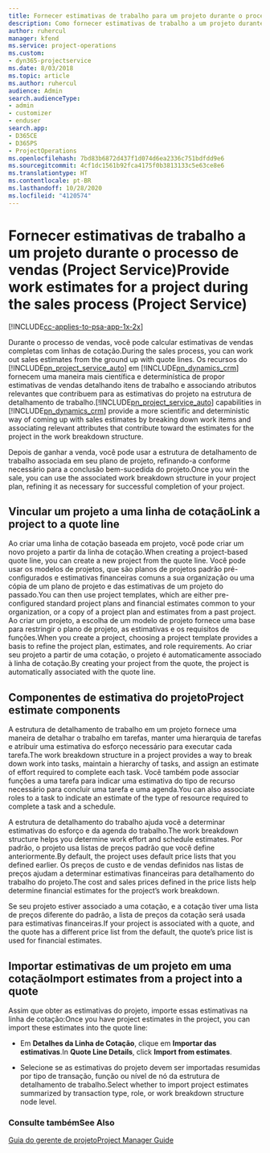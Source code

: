 ```yaml
---
title: Fornecer estimativas de trabalho para um projeto durante o processo de vendas
description: Como fornecer estimativas de trabalho a um projeto durante o processo de vendas no Project Service
author: ruhercul
manager: kfend
ms.service: project-operations
ms.custom:
- dyn365-projectservice
ms.date: 8/03/2018
ms.topic: article
ms.author: ruhercul
audience: Admin
search.audienceType:
- admin
- customizer
- enduser
search.app:
- D365CE
- D365PS
- ProjectOperations
ms.openlocfilehash: 7bd83b6872d437f1d074d6ea2336c751bdfdd9e6
ms.sourcegitcommit: 4cf1dc1561b92fca4175f0b3813133c5e63ce8e6
ms.translationtype: HT
ms.contentlocale: pt-BR
ms.lasthandoff: 10/28/2020
ms.locfileid: "4120574"
---
```

# <a name="provide-work-estimates-for-a-project-during-the-sales-process-project-service"></a><span data-ttu-id="0ccd2-103">Fornecer estimativas de trabalho a um projeto durante o processo de vendas (Project Service)</span><span class="sxs-lookup"><span data-stu-id="0ccd2-103">Provide work estimates for a project during the sales process (Project Service)</span></span>

[!INCLUDE[cc-applies-to-psa-app-1x-2x](../includes/cc-applies-to-psa-app-1x-2x.md)]

<span data-ttu-id="0ccd2-104">Durante o processo de vendas, você pode calcular estimativas de vendas completas com linhas de cotação.</span><span class="sxs-lookup"><span data-stu-id="0ccd2-104">During the sales process, you can work out sales estimates from the ground up with quote lines.</span></span> <span data-ttu-id="0ccd2-105">Os recursos do [!INCLUDE[pn_project_service_auto](../includes/pn-project-service-auto.md)] em [!INCLUDE[pn_dynamics_crm](../includes/pn-dynamics-crm.md)] fornecem uma maneira mais científica e determinística de propor estimativas de vendas detalhando itens de trabalho e associando atributos relevantes que contribuem para as estimativas do projeto na estrutura de detalhamento de trabalho.</span><span class="sxs-lookup"><span data-stu-id="0ccd2-105">[!INCLUDE[pn_project_service_auto](../includes/pn-project-service-auto.md)] capabilities in [!INCLUDE[pn_dynamics_crm](../includes/pn-dynamics-crm.md)] provide a more scientific and deterministic way of coming up with sales estimates by breaking down work items and associating relevant attributes that contribute toward the estimates for the project in the work breakdown structure.</span></span>  
  
 <span data-ttu-id="0ccd2-106">Depois de ganhar a venda, você pode usar a estrutura de detalhamento de trabalho associada em seu plano de projeto, refinando-a conforme necessário para a conclusão bem-sucedida do projeto.</span><span class="sxs-lookup"><span data-stu-id="0ccd2-106">Once you win the sale, you can use the associated work breakdown structure in your project plan, refining it as necessary for successful completion of your project.</span></span>  
  
## <a name="link-a-project-to-a-quote-line"></a><span data-ttu-id="0ccd2-107">Vincular um projeto a uma linha de cotação</span><span class="sxs-lookup"><span data-stu-id="0ccd2-107">Link a project to a quote line</span></span>  
 <span data-ttu-id="0ccd2-108">Ao criar uma linha de cotação baseada em projeto, você pode criar um novo projeto a partir da linha de cotação.</span><span class="sxs-lookup"><span data-stu-id="0ccd2-108">When creating a project-based quote line, you can create a new project from the quote line.</span></span> <span data-ttu-id="0ccd2-109">Você pode usar os modelos de projetos, que são planos de projetos padrão pré-configurados e estimativas financeiras comuns a sua organização ou uma cópia de um plano de projeto e das estimativas de um projeto do passado.</span><span class="sxs-lookup"><span data-stu-id="0ccd2-109">You can then use project templates, which are either pre-configured standard project plans and financial estimates common to your organization, or a copy of a project plan and estimates from a past project.</span></span> <span data-ttu-id="0ccd2-110">Ao criar um projeto, a escolha de um modelo de projeto fornece uma base para restringir o plano de projeto, as estimativas e os requisitos de funções.</span><span class="sxs-lookup"><span data-stu-id="0ccd2-110">When you create a project, choosing a project template provides a basis to refine the project plan, estimates, and role requirements.</span></span> <span data-ttu-id="0ccd2-111">Ao criar seu projeto a partir de uma cotação, o projeto é automaticamente associado à linha de cotação.</span><span class="sxs-lookup"><span data-stu-id="0ccd2-111">By creating your project from the quote, the project is automatically associated with the quote line.</span></span>  
  
## <a name="project-estimate-components"></a><span data-ttu-id="0ccd2-112">Componentes de estimativa do projeto</span><span class="sxs-lookup"><span data-stu-id="0ccd2-112">Project estimate components</span></span>  
 <span data-ttu-id="0ccd2-113">A estrutura de detalhamento de trabalho em um projeto fornece uma maneira de detalhar o trabalho em tarefas, manter uma hierarquia de tarefas e atribuir uma estimativa do esforço necessário para executar cada tarefa.</span><span class="sxs-lookup"><span data-stu-id="0ccd2-113">The work breakdown structure in a project provides a way to break down work into tasks, maintain a hierarchy of tasks, and assign an estimate of effort required to complete each task.</span></span> <span data-ttu-id="0ccd2-114">Você também pode associar funções a uma tarefa para indicar uma estimativa do tipo de recurso necessário para concluir uma tarefa e uma agenda.</span><span class="sxs-lookup"><span data-stu-id="0ccd2-114">You can also associate roles to a task to indicate an estimate of the type of resource required to complete a task and a schedule.</span></span>  
  
 <span data-ttu-id="0ccd2-115">A estrutura de detalhamento do trabalho ajuda você a determinar estimativas do esforço e da agenda do trabalho.</span><span class="sxs-lookup"><span data-stu-id="0ccd2-115">The work breakdown structure helps you determine work effort and schedule estimates.</span></span> <span data-ttu-id="0ccd2-116">Por padrão, o projeto usa listas de preços padrão que você define anteriormente.</span><span class="sxs-lookup"><span data-stu-id="0ccd2-116">By default, the project uses default price lists that you defined earlier.</span></span> <span data-ttu-id="0ccd2-117">Os preços de custo e de vendas definidos nas listas de preços ajudam a determinar estimativas financeiras para detalhamento do trabalho do projeto.</span><span class="sxs-lookup"><span data-stu-id="0ccd2-117">The cost and sales prices defined in the price lists help determine financial estimates for the project’s work breakdown.</span></span>  
  
 <span data-ttu-id="0ccd2-118">Se seu projeto estiver associado a uma cotação, e a cotação tiver uma lista de preços diferente do padrão, a lista de preços da cotação será usada para estimativas financeiras.</span><span class="sxs-lookup"><span data-stu-id="0ccd2-118">If your project is associated with a quote, and the quote has a different price list from the default, the quote’s price list is used for financial estimates.</span></span>  
  
## <a name="import-estimates-from-a-project-into-a-quote"></a><span data-ttu-id="0ccd2-119">Importar estimativas de um projeto em uma cotação</span><span class="sxs-lookup"><span data-stu-id="0ccd2-119">Import estimates from a project into a quote</span></span>  
 <span data-ttu-id="0ccd2-120">Assim que obter as estimativas do projeto, importe essas estimativas na linha de cotação:</span><span class="sxs-lookup"><span data-stu-id="0ccd2-120">Once you have project estimates in the project, you can import these estimates into the quote line:</span></span>  
  
-   <span data-ttu-id="0ccd2-121">Em **Detalhes da Linha de Cotação**, clique em **Importar das estimativas**.</span><span class="sxs-lookup"><span data-stu-id="0ccd2-121">In **Quote Line Details**, click **Import from estimates**.</span></span> 

-   <span data-ttu-id="0ccd2-122">Selecione se as estimativas do projeto devem ser importadas resumidas por tipo de transação, função ou nível de nó da estrutura de detalhamento de trabalho.</span><span class="sxs-lookup"><span data-stu-id="0ccd2-122">Select whether to import project estimates summarized by transaction type, role, or work breakdown structure node level.</span></span>  
  
### <a name="see-also"></a><span data-ttu-id="0ccd2-123">Consulte também</span><span class="sxs-lookup"><span data-stu-id="0ccd2-123">See Also</span></span>  
 [<span data-ttu-id="0ccd2-124">Guia do gerente de projeto</span><span class="sxs-lookup"><span data-stu-id="0ccd2-124">Project Manager Guide</span></span>](../psa/project-manager-guide.md)
